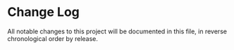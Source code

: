 # Change Log

All notable changes to this project will be documented in this file, in reverse chronological order by release.

